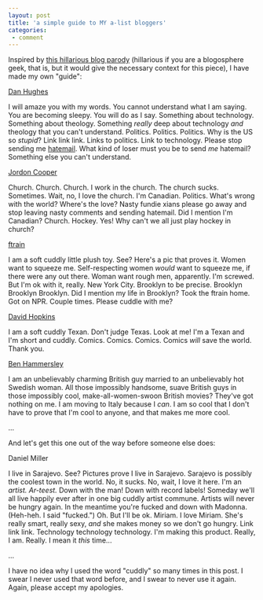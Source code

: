 ```yaml
---
layout: post
title: 'a simple guide to MY a-list bloggers'
categories:
 - comment
---
```


Inspired by <a href="http://radio.weblogs.com/0001011/blogparody.htm">this hillarious blog parody</a> (hillarious if you are a blogosphere geek, that is, but it would give the necessary context for this piece), I have made my own "guide":


<a href="http://www.theyblinked.com/blog/">Dan Hughes</a>



I will amaze you with my words. You cannot understand what I am saying. You are becoming sleepy. You will do as I say. Something about technology. Something about theology. Something <em>really</em> deep about technology <em>and</em> theology that you can't understand. Politics. Politics. Politics. Why is the US so <em>stupid</em>? Link link link. Links to politics. Link to technology. Please stop sending me <a href="index.php?file=blog_2003_03_06.xml&id=47">hatemail</a>. What kind of loser must you be to send <em>me</em> hatemail? Something else you can't understand.



<a href="http://www.jordoncooper.sk.ca">Jordon Cooper</a>



Church. Church. Church. I work in the church. The church sucks. Sometimes. Wait, no, I love the church. I'm Canadian. Politics. What's wrong with the world? Where's the love? Nasty fundie xians please go away and stop leaving nasty comments and sending hatemail. Did I mention I'm Canadian? Church. Hockey. Yes! Why can't we all just play hockey in church?



<a href="http://ftrain.com">ftrain</a>



I am a soft cuddly little plush toy. See? Here's a pic that proves it. Women want to squeeze me. Self-respecting women <em>would</em> want to squeeze me, if there were any out there. Woman want rough men, apparently. I'm screwed. But I'm ok with it, really. New York City. Brooklyn to be precise. Brooklyn Brooklyn Brooklyn. Did I mention my life in Brooklyn? Took the ftrain home. Got on NPR. Couple times. Please cuddle with me?



<a href="http://monkhouse.blogspot.com">David Hopkins</a>



I am a soft cuddly Texan. Don't judge Texas. Look at me! I'm a Texan and I'm short and cuddly. Comics. Comics. Comics. Comics <em>will</em> save the world. Thank you.



<a href="http://www.benhammersley.com/">Ben Hammersley</a>



I am an unbelievably charming British guy married to an unbelievably hot Swedish woman. All those impossibly handsome, suave British guys in those impossibly cool, make-all-women-swoon British movies? They've got nothing on me. I am moving to Italy because I <em>can</em>. I am so cool that I don't have to prove that I'm cool to anyone, and that makes me more cool.



...



And let's get this one out of the way before someone else does:



Daniel Miller



I live in Sarajevo. See? Pictures prove I live in Sarajevo. Sarajevo is possibly the coolest town in the world. No, it sucks. No, wait, I love it here. I'm an <em>artist. Ar-teest.</em> Down with the man! Down with record labels! Someday we'll all live happily ever after in one big cuddly artist commune. Artists will never be hungry again. In the meantime you're fucked and down with Madonna. (Heh-heh. I said "fucked.") Oh. But I'll be ok. Miriam. I love Miriam. She's really smart, really sexy, <em>and</em> she makes money so we don't go hungry. Link link link. Technology technology technology. I'm making this product. Really, I am. Really. I mean it <em>this</em> time...



...



I have no idea why I used the word "cuddly" so many times in this post. I swear I never used that word before, and I swear to never use it again. Again, please accept my apologies.